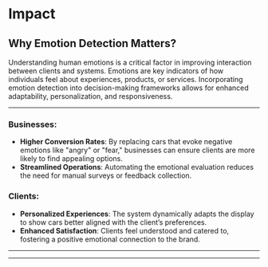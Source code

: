 # Impact

## Why Emotion Detection Matters?

Understanding human emotions is a critical factor in improving interaction between clients and systems. Emotions are key indicators of how individuals feel about experiences, products, or services. Incorporating emotion detection into decision-making frameworks allows for enhanced adaptability, personalization, and responsiveness.

---


### Businesses:
- **Higher Conversion Rates**: By replacing cars that evoke negative emotions like "angry" or "fear," businesses can ensure clients are more likely to find appealing options.
- **Streamlined Operations**: Automating the emotional evaluation reduces the need for manual surveys or feedback collection.

### Clients:
- **Personalized Experiences**: The system dynamically adapts the display to show cars better aligned with the client’s preferences.
- **Enhanced Satisfaction**: Clients feel understood and catered to, fostering a positive emotional connection to the brand.

---
---

